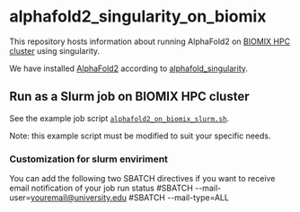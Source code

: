 # alphafold2_singularity_on_biomix
This repository hosts information about running AlphaFold2 on [BIOMIX HPC cluster](https://bioit.dbi.udel.edu/BIOMIX/BIOMIX-cluster.html) using singularity.

We have installed [AlphaFold2](https://github.com/google-deepmind/alphafold) according to [alphafold_singularity](https://github.com/prehensilecode/alphafold_singularity).

## Run as a Slurm job on BIOMIX HPC cluster
See the example job script [`alphafold2_on_biomix_slurm.sh`](https://github.com/chenchuming/alphafold2_on_biomix/blob/main/alphafold2_on_biomix_slurm.sh).

Note: this example script must be modified to suit your specific needs.

### Customization for slurm enviriment
You can add the following two SBATCH directives if you want to receive email notification of your job run status 
#SBATCH --mail-user=youremail@university.edu
#SBATCH --mail-type=ALL
